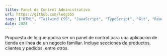 ```yaml
---
title: Panel de Control Administrativo
url: https://github.com/ledg555
tags: ["HTML", "Tailwind CSS", "JavaScript", "TypeScript", "Git", "React", "Next", "Shadcn-ui", "SQL", "Prisma ORM"]
date: 2024
---
```


Propuesta de lo que podría ser un panel de control para una aplicación de tienda en línea de un negocio familiar. Incluye secciones de productos, clientes y pedidos, entre otros.
